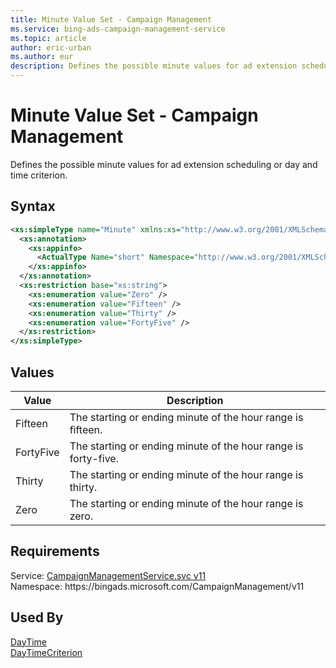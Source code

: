 ```yaml
---
title: Minute Value Set - Campaign Management
ms.service: bing-ads-campaign-management-service
ms.topic: article
author: eric-urban
ms.author: eur
description: Defines the possible minute values for ad extension scheduling or day and time criterion.
---
```

# Minute Value Set - Campaign Management
Defines the possible minute values for ad extension scheduling or day and time criterion.

## Syntax
```xml
<xs:simpleType name="Minute" xmlns:xs="http://www.w3.org/2001/XMLSchema">
  <xs:annotation>
    <xs:appinfo>
      <ActualType Name="short" Namespace="http://www.w3.org/2001/XMLSchema" xmlns="http://schemas.microsoft.com/2003/10/Serialization/" />
    </xs:appinfo>
  </xs:annotation>
  <xs:restriction base="xs:string">
    <xs:enumeration value="Zero" />
    <xs:enumeration value="Fifteen" />
    <xs:enumeration value="Thirty" />
    <xs:enumeration value="FortyFive" />
  </xs:restriction>
</xs:simpleType>
```

## <a name="values"></a>Values

|Value|Description|
|-----------|---------------|
|<a name="fifteen"></a>Fifteen|The starting or ending minute of the hour range is fifteen.|
|<a name="fortyfive"></a>FortyFive|The starting or ending minute of the hour range is forty-five.|
|<a name="thirty"></a>Thirty|The starting or ending minute of the hour range is thirty.|
|<a name="zero"></a>Zero|The starting or ending minute of the hour range is zero.|

## Requirements
Service: [CampaignManagementService.svc v11](https://campaign.api.bingads.microsoft.com/Api/Advertiser/CampaignManagement/v11/CampaignManagementService.svc)  
Namespace: https\://bingads.microsoft.com/CampaignManagement/v11  

## Used By
[DayTime](daytime.md)  
[DayTimeCriterion](daytimecriterion.md)  
